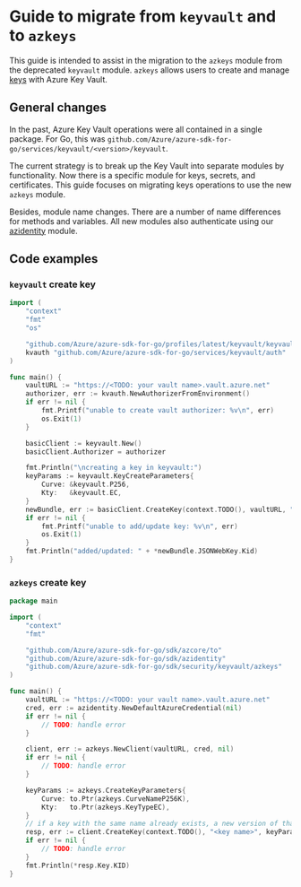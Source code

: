 # Guide to migrate from `keyvault` and to `azkeys`

This guide is intended to assist in the migration to the `azkeys` module from the deprecated `keyvault` module. `azkeys` allows users to create and manage [keys][keys] with Azure Key Vault.

## General changes

In the past, Azure Key Vault operations were all contained in a single package. For Go, this was `github.com/Azure/azure-sdk-for-go/services/keyvault/<version>/keyvault`. 

The current strategy is to break up the Key Vault into separate modules by functionality. Now there is a specific module for keys, secrets, and certificates. This guide focuses on migrating keys operations to use the new `azkeys` module.

Besides, module name changes. There are a number of name differences for methods and variables. All new modules also authenticate using our [azidentity] module.

## Code examples

### `keyvault` create key
```go
import (
	"context"
	"fmt"
	"os"

	"github.com/Azure/azure-sdk-for-go/profiles/latest/keyvault/keyvault"
	kvauth "github.com/Azure/azure-sdk-for-go/services/keyvault/auth"
)

func main() {
    vaultURL := "https://<TODO: your vault name>.vault.azure.net"
    authorizer, err := kvauth.NewAuthorizerFromEnvironment()
	if err != nil {
		fmt.Printf("unable to create vault authorizer: %v\n", err)
		os.Exit(1)
	}

	basicClient := keyvault.New()
	basicClient.Authorizer = authorizer

	fmt.Println("\ncreating a key in keyvault:")
    keyParams := keyvault.KeyCreateParameters{
        Curve: &keyvault.P256,
        Kty:   &keyvault.EC,
    }
	newBundle, err := basicClient.CreateKey(context.TODO(), vaultURL, "<key name>", keyParams)
	if err != nil {
		fmt.Printf("unable to add/update key: %v\n", err)
		os.Exit(1)
	}
	fmt.Println("added/updated: " + *newBundle.JSONWebKey.Kid)
}
```

### `azkeys` create key
```go
package main

import (
    "context"
	"fmt"

	"github.com/Azure/azure-sdk-for-go/sdk/azcore/to"
	"github.com/Azure/azure-sdk-for-go/sdk/azidentity"
	"github.com/Azure/azure-sdk-for-go/sdk/security/keyvault/azkeys"
)

func main() {
	vaultURL := "https://<TODO: your vault name>.vault.azure.net"
	cred, err := azidentity.NewDefaultAzureCredential(nil)
	if err != nil {
		// TODO: handle error
	}

	client, err := azkeys.NewClient(vaultURL, cred, nil)
	if err != nil {
		// TODO: handle error
	}

	keyParams := azkeys.CreateKeyParameters{
		Curve: to.Ptr(azkeys.CurveNameP256K),
		Kty:   to.Ptr(azkeys.KeyTypeEC),
	}
	// if a key with the same name already exists, a new version of that key is created
	resp, err := client.CreateKey(context.TODO(), "<key name>", keyParams, nil)
	if err != nil {
		// TODO: handle error
	}
	fmt.Println(*resp.Key.KID)
}
```


[azidentity]: https://pkg.go.dev/github.com/Azure/azure-sdk-for-go/sdk/azidentity
[keys]: https://learn.microsoft.com/azure/key-vault/keys/about-keys
